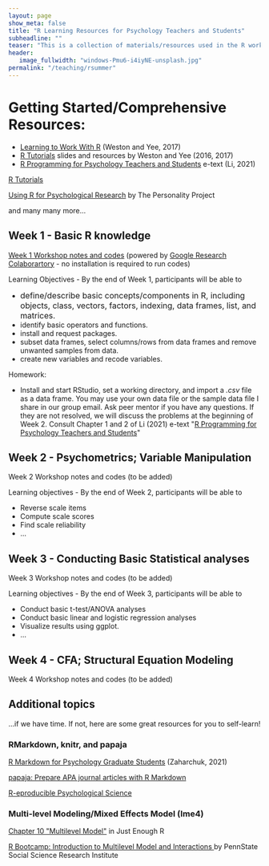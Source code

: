 ```yaml
---
layout: page
show_meta: false
title: "R Learning Resources for Psychology Teachers and Students"
subheadline: ""
teaser: "This is a collection of materials/resources used in the R workshop offered by Dr. Manyu Li for UL Lafayette graduate students in summer 2021. All resources used in the workshop are shared/linked on this page."
header:
   image_fullwidth: "windows-Pmu6-i4iyNE-unsplash.jpg"
permalink: "/teaching/rsummer"
---
```



# Getting Started/Comprehensive Resources:
* [Learning to Work With R](https://www.psychologicalscience.org/observer/learning-to-work-with-r) (Weston and Yee, 2017)
* [R Tutorials](https://debyeeneuro.com/r-tutorials/) slides and resources by Weston and Yee (2016, 2017)
* [R Programming for Psychology Teachers and Students](https://louis.oercommons.org/courseware/lesson/1310/overview) e-text (Li, 2021)


<p><a rel="noreferrer noopener" href="" target="_blank">R Tutorials</a> </p>

<p><a rel="noreferrer noopener" href="" target="_blank"></a>   </p>

<p><a rel="noreferrer noopener" href="http://personality-project.org/r/r.guide.html" target="_blank">Using R for Psychological Research</a> by The Personality Project</p>

<p>and many many more...</p>

<!-- wp:heading -->
<h2>Week 1 - Basic R knowledge </h2>
<!-- /wp:heading -->

<!-- wp:paragraph -->
<p><a rel="noreferrer noopener" href="https://colab.research.google.com/drive/1LYQIwPKewYRPKejuf3h7MryjLbQi7GKX?usp=sharing" target="_blank">Week 1 Workshop notes and codes</a> (powered by <a rel="noreferrer noopener" href="https://colab.research.google.com/notebooks/intro.ipynb?utm_source=scs-index" target="_blank">Google Research Colaborartory</a> - no installation is required to run codes)</p>
<!-- /wp:paragraph -->

<!-- wp:paragraph -->
<p>Learning Objectives - By the end of Week 1, participants will be able to </p>
<!-- /wp:paragraph -->

<!-- wp:list -->
<ul><li><span style="font-size:1rem;">define/describe basic concepts/components in R, including objects, class, vectors, factors, indexing, data frames, list, and matrices. </span></li><li>identify basic operators and functions.</li><li>install and request packages. </li><li>subset data frames, select columns/rows from data frames and remove unwanted samples from data.</li><li>create new variables and recode variables.</li></ul>
<!-- /wp:list -->

<!-- wp:paragraph -->
<p>Homework:</p>
<!-- /wp:paragraph -->

<!-- wp:list -->
<ul><li>Install and start RStudio, set a working directory, and import a <em>.csv </em>file as a data frame. You may use your own data file or the sample data file I share in our group email. Ask peer mentor if you have any questions. If they are not resolved, we will discuss the problems at the beginning of Week 2. Consult Chapter 1 and 2 of Li (2021) e-text "<a rel="noreferrer noopener" href="https://louis.oercommons.org/courseware/lesson/1310/overview" target="_blank">R Programming for Psychology Teachers and Students</a>"</li></ul>
<!-- /wp:list -->

<!-- wp:heading -->
<h2>Week 2 - Psychometrics; Variable Manipulation</h2>
<!-- /wp:heading -->

<!-- wp:paragraph -->
<p>Week 2 Workshop notes and codes  (to be added)</p>
<!-- /wp:paragraph -->

<!-- wp:paragraph -->
<p>Learning objectives - By the end of Week 2, participants will be able to  </p>
<!-- /wp:paragraph -->

<!-- wp:list -->
<ul><li>Reverse scale items </li><li>Compute scale scores</li><li>Find scale reliability </li><li>...</li></ul>
<!-- /wp:list -->

<!-- wp:heading -->
<h2>Week 3 - Conducting Basic Statistical analyses</h2>
<!-- /wp:heading -->

<!-- wp:paragraph -->
<p> Week 3 Workshop notes and codes  (to be added) </p>
<!-- /wp:paragraph -->

<!-- wp:paragraph -->
<p>Learning objectives - By the end of Week 3, participants will be able to   </p>
<!-- /wp:paragraph -->

<!-- wp:list -->
<ul><li>Conduct basic t-test/ANOVA analyses </li><li>Conduct basic linear and logistic regression analyses</li><li>Visualize results using ggplot.</li><li>...</li></ul>
<!-- /wp:list -->

<!-- wp:heading -->
<h2>Week 4 - CFA; Structural Equation Modeling </h2>
<!-- /wp:heading -->

<!-- wp:paragraph -->
<p>Week 4 Workshop notes and codes  (to be added)  </p>
<!-- /wp:paragraph -->

<!-- wp:group -->
<div class="wp-block-group"><!-- wp:heading -->
<h2>Additional topics</h2>
...if we have time. If not, here are some great resources for you to self-learn!
<!-- /wp:heading -->

<!-- wp:heading {"level":3} -->
<h3>RMarkdown, knitr, and papaja</h3>
<!-- /wp:heading --></div>
<!-- /wp:group -->

<!-- wp:paragraph -->
<p><a href="https://www.hzaharchuk.com/rmarkdown-guide/" target="_blank" rel="noreferrer noopener">R Markdown for Psychology Graduate Students</a> (Zaharchuk, 2021)</p>
<!-- /wp:paragraph -->

<!-- wp:paragraph -->
<p><a href="http://frederikaust.com/papaja/" target="_blank" rel="noreferrer noopener">papaja: Prepare APA journal articles with R Markdown</a> </p>
<!-- /wp:paragraph -->

<!-- wp:paragraph -->
<p><a href="https://psu-psychology.github.io/r-bootcamp-2019/talks/r-eproducible-science.html" target="_blank" rel="noreferrer noopener">R-eproducible Psychological Science</a></p>
<!-- /wp:paragraph -->

<!-- wp:heading {"level":3} -->
<h3>Multi-level Modeling/Mixed Effects Model (lme4)</h3>
<!-- /wp:heading -->

<!-- wp:paragraph -->
<p><a href="https://benwhalley.github.io/just-enough-r/multilevel-models.html">Chapter 10 "Multilevel Model"</a> in Just Enough R  </p>
<!-- /wp:paragraph -->

<!-- wp:paragraph -->
<p><a href="https://quantdev.ssri.psu.edu/tutorials/r-bootcamp-introduction-multilevel-model-and-interactions" target="_blank" rel="noreferrer noopener">R Bootcamp: Introduction to Multilevel Model and Interactions </a>by PennState Social Science Research Institute</p>
<!-- /wp:paragraph -->